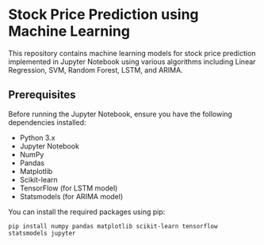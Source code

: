 # Stock Price Prediction using Machine Learning

This repository contains machine learning models for stock price prediction implemented in Jupyter Notebook using various algorithms including Linear Regression, SVM, Random Forest, LSTM, and ARIMA.

## Prerequisites

Before running the Jupyter Notebook, ensure you have the following dependencies installed:

- Python 3.x
- Jupyter Notebook
- NumPy
- Pandas
- Matplotlib
- Scikit-learn
- TensorFlow (for LSTM model)
- Statsmodels (for ARIMA model)

You can install the required packages using pip:

```
pip install numpy pandas matplotlib scikit-learn tensorflow statsmodels jupyter
```